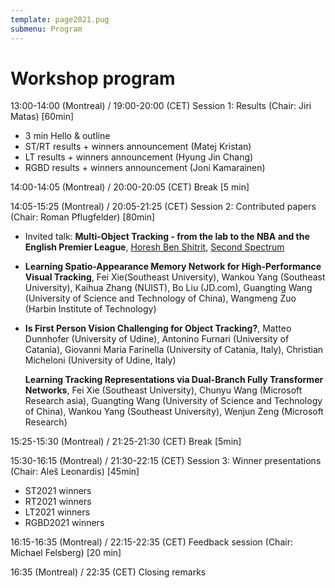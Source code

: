 ```yaml
---
template: page2021.pug
submenu: Program
---
```


# Workshop program

13:00-14:00 (Montreal) / 19:00-20:00 (CET) Session 1: Results (Chair: Jiri Matas) [60min]

 * 3 min Hello & outline
 * ST/RT results + winners announcement (Matej Kristan)
 * LT results + winners announcement (Hyung Jin Chang)
 * RGBD results + winners announcement (Joni Kamarainen)

14:00-14:05 (Montreal) / 20:00-20:05 (CET) Break [5 min]

14:05-15:25 (Montreal) / 20:05-21:25 (CET) Session 2: Contributed papers (Chair: Roman Pflugfelder) [80min]

 *  Invited talk: **Multi-Object Tracking - from the lab to the NBA and the English Premier League**,
    [Horesh Ben Shitrit](https://www.linkedin.com/in/horeshbenshitrit/), [Second Spectrum](https://www.secondspectrum.com/)
   
 
 *  **Learning Spatio-Appearance Memory Network for High-Performance Visual Tracking**, Fei Xie(Southeast University), Wankou Yang (Southeast University), Kaihua Zhang (NUIST), Bo Liu (JD.com), Guangting Wang (University of Science and Technology of China), Wangmeng Zuo (Harbin Institute of Technology)

 *  **Is First Person Vision Challenging for Object Tracking?**, Matteo Dunnhofer (University of Udine), Antonino Furnari (University of Catania), Giovanni Maria Farinella (University of Catania, Italy), Christian Micheloni (University of Udine, Italy)

    **Learning Tracking Representations via Dual-Branch Fully Transformer Networks**, Fei Xie (Southeast University), Chunyu Wang (Microsoft Research asia), Guangting Wang (University of Science and Technology of China), Wankou Yang (Southeast University), Wenjun Zeng (Microsoft Research)

15:25-15:30 (Montreal) / 21:25-21:30 (CET) Break [5min]

15:30-16:15 (Montreal) / 21:30-22:15 (CET) Session 3: Winner presentations (Chair: Aleš Leonardis) [45min]

 *  ST2021 winners
 *  RT2021 winners
 *  LT2021 winners
 *  RGBD2021 winners

16:15-16:35 (Montreal) / 22:15-22:35 (CET) Feedback session (Chair: Michael Felsberg) [20 min]

16:35 (Montreal) / 22:35 (CET) Closing remarks

